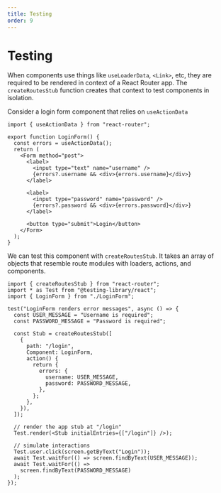 ```yaml
---
title: Testing
order: 9
---
```


# Testing

When components use things like `useLoaderData`, `<Link>`, etc, they are required to be rendered in context of a React Router app. The `createRoutesStub` function creates that context to test components in isolation.

Consider a login form component that relies on `useActionData`

```tsx
import { useActionData } from "react-router";

export function LoginForm() {
  const errors = useActionData();
  return (
    <Form method="post">
      <label>
        <input type="text" name="username" />
        {errors?.username && <div>{errors.username}</div>}
      </label>

      <label>
        <input type="password" name="password" />
        {errors?.password && <div>{errors.password}</div>}
      </label>

      <button type="submit">Login</button>
    </Form>
  );
}
```

We can test this component with `createRoutesStub`. It takes an array of objects that resemble route modules with loaders, actions, and components.

```tsx
import { createRoutesStub } from "react-router";
import * as Test from "@testing-library/react";
import { LoginForm } from "./LoginForm";

test("LoginForm renders error messages", async () => {
  const USER_MESSAGE = "Username is required";
  const PASSWORD_MESSAGE = "Password is required";

  const Stub = createRoutesStub([
    {
      path: "/login",
      Component: LoginForm,
      action() {
        return {
          errors: {
            username: USER_MESSAGE,
            password: PASSWORD_MESSAGE,
          },
        };
      },
    }),
  ]);

  // render the app stub at "/login"
  Test.render(<Stub initialEntries={["/login"]} />);

  // simulate interactions
  Test.user.click(screen.getByText("Login"));
  await Test.waitFor(() => screen.findByText(USER_MESSAGE));
  await Test.waitFor(() =>
    screen.findByText(PASSWORD_MESSAGE)
  );
});
```
